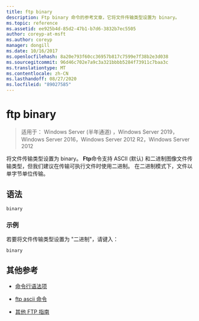 ```yaml
---
title: ftp binary
description: Ftp binary 命令的参考文章，它将文件传输类型设置为 binary。
ms.topic: reference
ms.assetid: ee925b4d-85d2-47b1-b7d6-3832b7ec5505
author: coreyp-at-msft
ms.author: coreyp
manager: dongill
ms.date: 10/16/2017
ms.openlocfilehash: 8a20e793f60cc36957b817c7599e7f38b2e3d038
ms.sourcegitcommit: 96d46c702e7a9c3a321bbbb5284f73911c7baa3c
ms.translationtype: MT
ms.contentlocale: zh-CN
ms.lasthandoff: 08/27/2020
ms.locfileid: "89027585"
---
```

# <a name="ftp-binary"></a>ftp binary

> 适用于： Windows Server (半年通道) ，Windows Server 2019，Windows Server 2016，Windows Server 2012 R2，Windows Server 2012

将文件传输类型设置为 binary。 **Ftp**命令支持 ASCII (默认) 和二进制图像文件传输类型，但我们建议在传输可执行文件时使用二进制。 在二进制模式下，文件以单字节单位传输。

## <a name="syntax"></a>语法

```
binary
```

### <a name="examples"></a>示例

若要将文件传输类型设置为 "二进制"，请键入：

```
binary
```

## <a name="additional-references"></a>其他参考

- [命令行语法项](command-line-syntax-key.md)

- [ftp ascii 命令](ftp-ascii.md)

- [其他 FTP 指南](/previous-versions/orphan-topics/ws.10/cc756013(v=ws.10))
